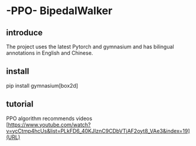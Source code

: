  # -PPO- BipedalWalker  
## introduce  
The project uses the latest Pytorch and gymnasium and has bilingual annotations in English and Chinese.  
## install  
pip install gymnasium[box2d]  
## tutorial  
PPO algorithm recommends videos  
[https://www.youtube.com/watch?v=ycCtmp4hcUs&list=PLkFD6_40KJIznC9CDbVTjAF2oyt8_VAe3&index=19](URL)
